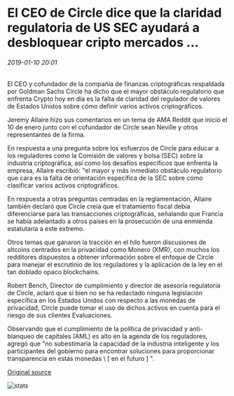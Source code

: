 # El CEO de Circle dice que la claridad regulatoria de US SEC ayudará a desbloquear cripto mercados ...

###### 2019-01-10 20:01

El CEO y cofundador de la compañía de finanzas criptográficas respaldada por Goldman Sachs Circle ha dicho que el mayor obstáculo regulatorio que enfrenta Crypto hoy en día es la falta de claridad del regulador de valores de Estados Unidos sobre cómo definir varios activos criptográficos.

Jeremy Allaire hizo sus comentarios en un tema de AMA Reddit que inició el 10 de enero junto con el cofundador de Circle sean Neville y otros representantes de la firma.

En respuesta a una pregunta sobre los esfuerzos de Circle para educar a los reguladores como la Comisión de valores y bolsa (SEC) sobre la industria criptográfica, así como los desafíos específicos que enfrenta la empresa, Allaire escribió: "el mayor y más inmediato obstáculo regulatorio que cara es la falta de orientación específica de la SEC sobre cómo clasificar varios activos criptográficos.

En respuesta a otras preguntas centradas en la reglamentación, Allaire también declaró que Circle creía que el tratamiento fiscal debía diferenciarse para las transacciones criptográficas, señalando que Francia se había adelantado a otros países en la prosecución de una enmienda estatutaria a este extremo.

Otros temas que ganaron la tracción en el hilo fueron discusiones de altcoins centrados en la privacidad como Monero (XMR), con muchos los redditores dispuestos a obtener información sobre el enfoque de Circle para manejar el escrutinio de los reguladores y la aplicación de la ley en el tan doblado opaco blockchains.

Robert Bench, Director de cumplimiento y director de asesoría regulatoria de Circle, aclaró que si bien no se ha redactado ninguna legislación específica en los Estados Unidos con respecto a las monedas de privacidad, Circle puede tomar el uso de dichos activos en cuenta para el riesgo de sus clientes Evaluaciones.

Observando que el cumplimiento de la política de privacidad y anti-blanqueo de capitales (AML) es alto en la agenda de los reguladores, agregó que "no subestimaría la capacidad de la industria inteligente y los participantes del gobierno para encontrar soluciones para proporcionar transparencia en estas monedas \ [ en el futuro \] ".

[Original source](https://cointelegraph.com/news/circle-ceo-says-more-regulatory-clarity-from-us-sec-will-help-unlock-crypto-markets)

![stats](https://c.statcounter.com/11760860/0/a89fa40b/1/ "stats")